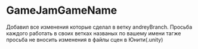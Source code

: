 # GameJamGameName
Добавил все изменения которые сделал в ветку andreyBranch. Просьба каждого работать в своих ветках названых по вашему имени тагже просьба не вносить изменения в файлы сцен в Юнити(.unity)
